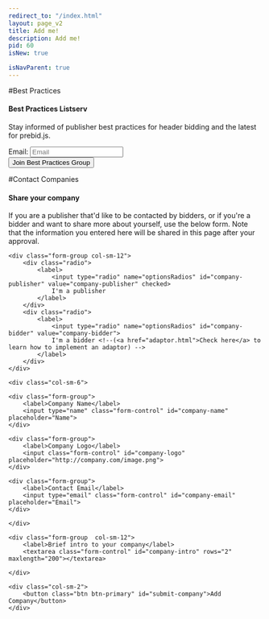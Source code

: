 ```yaml
---
redirect_to: "/index.html"
layout: page_v2
title: Add me!
description: Add me!
pid: 60
isNew: true

isNavParent: true
---
```


<div class="bs-docs-section" markdown="1">

#Best Practices

#### Best Practices Listserv

Stay informed of publisher best practices for header bidding and the latest for prebid.js.

<div class="form-inline">
  <div class="form-group">
    <label>Email: </label>
    <input type="text" class="form-control" id="email-field" placeholder="Email" required>
  </div>
  <div class="form-group">
  	<button class="btn btn-primary" id="submit-email" onclick="submitEmail()">Join Best Practices Group</button>
  </div>        
</div>


</div>

<div class="bs-docs-section" markdown="1">

#Contact Companies


#### Share your company

If you are a publisher that'd like to be contacted by bidders, or if you're a bidder and want to share more about yourself, use the below form. Note that the information you entered here will be shared in this page after your approval. 

<form class="form row" id="form-company">

	<div class="form-group col-sm-12">
		<div class="radio">
			<label>
				<input type="radio" name="optionsRadios" id="company-publisher" value="company-publisher" checked>
				I'm a publisher
			</label>
		</div>
		<div class="radio">
			<label>
				<input type="radio" name="optionsRadios" id="company-bidder" value="company-bidder">
				I'm a bidder <!--(<a href="adaptor.html">Check here</a> to learn how to implement an adaptor) -->
			</label>
		</div>
	</div>

	<div class="col-sm-6">

	<div class="form-group">
		<label>Company Name</label>
		<input type="name" class="form-control" id="company-name" placeholder="Name">
	</div>

	<div class="form-group">
		<label>Company Logo</label>
		<input class="form-control" id="company-logo" placeholder="http://company.com/image.png">
	</div>

	<div class="form-group">
		<label>Contact Email</label>
		<input type="email" class="form-control" id="company-email" placeholder="Email">
	</div>

	</div>

	<div class="form-group  col-sm-12">
		<label>Brief intro to your company</label>
		<textarea class="form-control" id="company-intro" rows="2" maxlength="200"></textarea>

	</div>

	<div class="col-sm-2">
		<button class="btn btn-primary" id="submit-company">Add Company</button>
	</div>


</form>

<!--
### Publisher Companies

If you'd like to edit existing entries, email support@prebid.org. 


### "Bidder" Companies

If you'd like to edit existing entries, email support@prebid.org. 

-->

</div>
